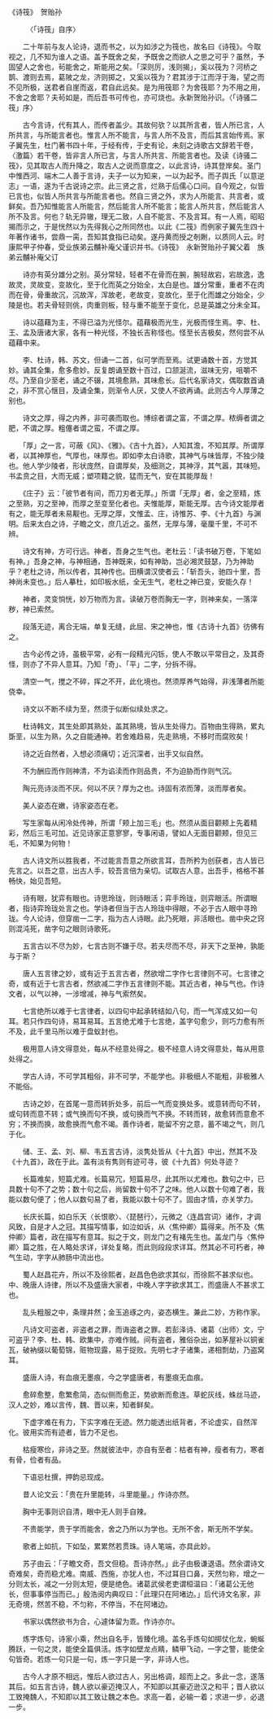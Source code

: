 <!-- { "loadSidebar": true } -->
《诗筏》　贺贻孙

　　　〈「诗筏」自序〉

　　二十年前与友人论诗，退而书之，以为如涉之为筏也，故名曰《诗筏》。今取视之，几不知为谁人之语。盖予既舍之矣，予既舍之而欲人之思之可乎？虽然，予固望人之舍也，茍能舍之，斯能用之矣。「深则厉，浅则揭」，奚以筏为？河桥之鹊、渡则去焉，葛陂之龙，济则掷之，又奚以筏为？君其涉于江而浮于海，望之而不见所极，送君者自崖而返，君自此远矣。是为用筏耶？为舍筏耶？为不用之用，不舍之舍耶？夫茍如是，而后吾书可传也，亦可烧也。永新贺贻孙识。〈「诗骚二筏」序〉

　　古今言诗，代有其人，而传者盖少。其故何欤？以其所言者，皆人所已言，人所共言，与所能言者也。惟言人所不能言，与言人所不及言，而后其言始传焉。家子翼先生，杜门著书四十年，于经有传，于史有论，未刻之诗歌古文辞若干卷，〈激篇〉若干卷，皆非言人所已言，与言人所共言、所能言者也。及读《诗骚二筏》，见其取古人而升降之，取古人之说而意度之，以此言诗，诗其登岸矣。圣门中惟西河、端木二人善于言诗，夫子一以为知来，一以为起予。而子舆氏「以意逆志」一语，遂为千古说诗之宗。此三贤之言，烂熟于后儒心口间。自今观之，似皆已言也，似皆人所共言与所能言者也。然自三贤之外，求为人所能言、共言者，或鲜矣。吾乃知惟能言人所能言，然后能言人所不能言；能言人所共言，然后能言人所不及言。何也？轨无异辙，理无二致，人自不能言、不及言耳。有一人焉，昭昭揭而示之，于是恍然以为先得我心之所同然也。以此《二筏》而例家子翼先生四十年著作诸书，尝鼎一脔，吾知其食指已动矣。遂丹黄而授之剞劂，以质同人云。时康熙甲子仲春，受业族弟云黼补庵父谨识并书。《诗筏》　永新贺贻孙子翼父着　族弟云黼补庵父订

　　诗亦有英分雄分之别。英分常轻，轻者不在骨而在腕，腕轻故宕，宕故逸，逸故灵，灵故变，变故化，至于化而英之分始全，太白是也。雄分常重，重者不在肉而在骨，骨重故沉，沉故浑，浑故老，老故变，变故化，至于化而雄之分始全，少陵是也。若夫骨轻则佻，肉重则板，轻与重不能至于变化，总是英雄之分未全耳。

　　诗以蕴藉为主，不得已溢为光怪尔。蕴藉极而光生，光极而怪生焉。李、杜、王、孟及唐诸大家，各有一种光怪，不独长吉称怪也。怪至长吉极矣，然何尝不从蕴藉中来。

　　李、杜诗，韩、苏文，但诵一二首，似可学而至焉。试更诵数十首，方觉其妙。诵其全集，愈多愈妙。反复朗诵至数十百过，口颔涎流，滋味无穷，咀嚼不尽。乃至自少至老，诵之不辍，其境愈熟，其味愈长。后代名家诗文，偶取数首诵之，非不赏心惬目，及诵全集，则渐令人厌，又使人不欲再诵。此则古今人厚薄之别也。

　　诗文之厚，得之内养，非可袭而取也。博综者谓之富，不谓之厚。秾缛者谓之肥，不谓之厚。粗僿者谓之蛮，不谓之厚。

　　「厚」之一言，可蔽《风》、《雅》。《古十九首》，人知其澹，不知其厚。所谓厚者，以其神厚也，气厚也，味厚也。即如李太白诗歌，其神气与味皆厚，不独少陵也。他人学少陵者，形状庞然，自谓厚矣，及细测之，其神浮，其气嚣，其味短。书孟贲之目，大而无威；塑项籍之貌，猛而无气，安在其能厚哉！

　　《庄子》云：「彼节者有间，而刀刃者无厚。」所谓「无厚」者，金之至精，炼之至熟，刃之至神，而厚之至变至化者也。夫惟能厚，斯能无厚。古今诗文能厚者有之，能无厚者未易觏也。无厚之厚，文惟孟、庄，诗惟苏、李、《十九首》与渊明。后来太白之诗，子瞻之文，庶几近之。虽然，无厚与薄，毫厘千里，不可不辨。

　　诗文有神，方可行远。神者，吾身之生气也。老杜云：「读书破万卷，下笔如有神。」吾身之神，与神相通，吾神既来，如有神助，岂必湘灵鼓瑟，乃为神助乎？老杜之诗，所以传者，其神传也。田横谓汉使者云：「斩吾头，驰四十里，吾神尚未变也。」后人摹杜，如印板水纸，全无生气，老杜之神已变，安能久存！

　　神者，灵变惝恍，妙万物而为言。读破万卷而胸无一字，则神来矣，一落滓秽，神已索然。

　　段落无迹，离合无端，单复无缝，此屈、宋之神也，惟《古诗十九首》彷佛有之。

　　古今必传之诗，虽极平常，必有一段精光闪铄，使人不敢以平常目之，及其奇怪，则亦了不异人意耳。乃知「奇」、「平」二字，分拆不得。

　　清空一气，搅之不碎，挥之不开，此化境也。然须厚养气始得，非浅薄者所能侥幸。

　　诗文以不断不续为至，然须于似断似续处求之。

　　杜诗韩文，其生处即其熟处，盖其熟境，皆从生处得力。百物由生得熟，累丸斲垩，以生为熟，久之自能通神。若舍难趋易，先走熟境，不移时而腐败矣！

　　诗之近自然者，入想必须痛切；近沉深者，出手又似自然。

　　不为酬应而作则神清，不为谄渎而作则品贵，不为迫胁而作则气沉。

　　陶元亮诗淡而不厌。何以不厌？厚为之也。诗固有浓而薄，淡而厚者矣。

　　美人姿态在嫩，诗家姿态在老。

　　写生家每从闲冷处传神，所谓「颊上加三毛」也。然须从面目颧颊上先着精彩，然后三毛可加。近见诗家正意寥寥，专事闲语，譬如人无面目颧颊，但见三毛，不知果为何物！

　　古人诗文所以胜我者，不过能言吾意之所欲言耳，吾所矜为创获者，古人皆已先言之。以吾之意，出古人手，较吾言倍为亲切。试取古人意，出吾手，格格不甚畅快，始见吾短。

　　诗有眼，犹弈有眼也。诗思玲珑，则诗眼活；弈手玲珑，则弈眼活。所谓眼者，指诗弈玲珑处言之也。学诗者但当于古人玲珑中得眼，不必于古人眼中寻玲珑。今人论诗，但穿凿一二字，指为古人诗眼。此乃死眼，非活眼也。凿中央之窍则混沌死，凿字句之眼则诗歌死。

　　五言古以不尽为妙，七言古则不嫌于尽。若夫尽而不尽，非天下之至神，孰能与于斯？

　　唐人五言律之妙，或有近于五言古者，然欲增二字作七言律则不可。七言律之奇，或有近于七言古者，然欲减二字作五言律则不能。其近古者，神与气也。作诗文者，以气以神，一涉增减，神与气索然矣。

　　七言绝所以难于七言律者，以四句中起承转结如八句，而一气浑成又如一句耳。若只作四句诗，易耳易耳。五言绝尤难于七言绝，盖字句愈少，则巧力愈有所不及，此千里马所以难于盘蚁封也。

　　极用意人诗文得意处，每从不经意处得之。极不经意人诗文得意处，每从用意处得之。

　　学古人诗，不可学其粗俗，非不可学，不能学也。非极细人不能粗，非极雅人不能俗。

　　古诗之妙，在首尾一意而转折处多，前后一气而变换处多。或意转而句不转，或句转而意不转；或气换而句不换，或句换而气不换。不转而转，故愈转而意愈不穷；不换而换，故愈换而气愈不竭。善作诗者，能留不穷之意，蓄不竭之气，则几于化。

　　储、王、孟、刘、柳、韦五言古诗，淡隽处皆从《十九首》中出，然其不及《十九首》，政在于此。盖有淡有隽则有迹可寻，彼《十九首》何处寻迹？

　　长篇难矣，短篇尤难。长篇易冗，短篇易尽，此其所以尤难也。数句之中，已具数十句不了之势；数十句之后，尚留数十句不了之味。他人以数十句难了者，我能以数句便了；他人以数句易了者，我能以数十句不了。固由才情，亦关学力。

　　长庆长篇，如白乐天〈长恨歌〉、〈琵琶行〉，元微之〈连昌宫词〉诸作，才调风致，自是才人之冠。其描写情事，如泣如诉，从〈焦仲卿〉篇得来。所不及〈焦仲卿〉篇者，政在描写有意耳。拟之于文，则龙门之有褚先生也。盖龙门与〈焦仲卿〉篇之胜，在人略处求详，详处复略，而此则段段求详耳。然其必不可朽者，神气生动，字字从肺肠中流出也。

　　蜀人赵昌花卉，所以不及徐熙者，赵昌色色欲求其似，而徐熙不甚求似也。中、晚唐人诗律，所以不及盛唐大家者，中晚人字字欲求其工，而盛唐人不甚求工也。

　　乱头粗服之中，条理井然；金玉追琢之内，姿态横生。兼此二妙，方称作家。

　　凡诗文可盗者，非盗者之罪，而诲盗者之罪。若彭泽诗、诸葛〈出师〉文，宁可盗乎？李、杜、韩、欧集中，亦难作贼。间有盗者，雅俗杂出，如茅屋补以铜雀瓦，破衲缀以葡萄锦，赃物现露，易于捉败。先明七才子诸集，递相剽劫，乃盗窝耳。

　　盛唐人诗，有血痕无墨痕，今之学盛唐者，有墨痕无血痕。

　　愈碎愈整，愈繁愈简，态似侧而愈正，势欲断而愈连。草蛇灰线，蛛丝马迹，汉人之妙，难以言传，魏、晋以来，知者鲜矣。

　　下虚字难在有力，下实字难在无迹。然力能透出纸背者，不论虚实，自然浑化。彼用实而有迹者，皆力不足也。

　　枯瘦寒俭，非诗之至。然就彼法中，亦自有至者：枯者有神，瘦者有力，寒者有骨，俭者有品。

　　下语忌杜撰，押韵忌现成。

　　昔人论文云：「贵在升里能转，斗里能量。」作诗亦然。

　　胸中无事则识自清，眼中无人则手自辣。

　　不贵能学，贵于学而能舍，舍之乃所以为学也。无所不舍，斯无所不学矣。

　　歌者上如抗，下如坠，累累然若贯珠。诗人笔端，亦具此妙。

　　苏子由云：「子瞻文奇，吾文但稳。吾诗亦然。」此子由极谦退语。然余谓诗文奇难矣，奇而稳尤难。南威、西施，亦犹人也，不过耳目口鼻，天然匀称，增之一分则太长，减之一分则太短，便是绝色。诸葛武侯老吏谓桓温曰：「诸葛公无他长，但事事停当而已。」殷浩阅内典叹曰：「此理只在阿堵边。」后代诗文名家，非无奇境，然苦不稳，不匀称，不停当，不在阿堵边。

　　书家以偶然欲书为合，心遽体留为乖。作诗亦尔。

　　炼字炼句，诗家小乘，然出自名手，皆臻化境。盖名手炼句如掷仗化龙，蜿蜒腾跃，一句之灵，能使全篇俱活。炼字如壁龙点睛，鳞甲飞动，一字之警，能使全句皆奇。若炼一句只是一句，炼一字只是一字，非诗人也。

　　古今人才原不相远，惟后人欲过古人，另出格调，超而上之。多此一念，遂落其后。如五言古诗，魏人欲以豪迈掩汉人，不知即以其豪迈逊汉之和平；晋人欲以工致掩魏人，不知即以其工致让魏之本色。求高一着，必输一着；求进一步，必退一步。

